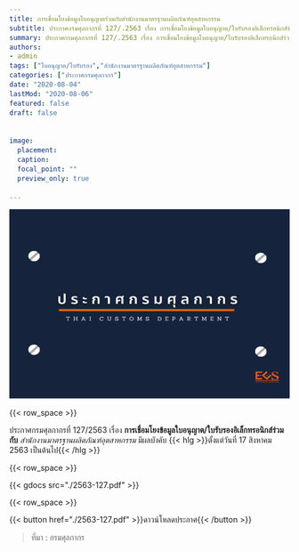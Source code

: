 ```yaml
---
title: การเชื่อมโยงข้อมูลใบอนุญาตร่วมกับสำนักงานมาตรฐานผลิตภัณฑ์อุตสาหกรรม
subtitle: ประกาศกรมศุลกากรที่ 127/.2563 เรื่อง การเชื่อมโยงข้อมูลใบอนุญาต/ใบรับรองอิเล็กทรอนิกส์ร่วมกับสำนักงานมาตรฐานผลิตภัณฑ์อุตสาหกรรม
summary: ประกาศกรมศุลกากรที่ 127/.2563 เรื่อง การเชื่อมโยงข้อมูลใบอนุญาต/ใบรับรองอิเล็กทรอนิกส์ร่วมกับสำนักงานมาตรฐานผลิตภัณฑ์อุตสาหกรรม
authors:
- admin
tags: ["ใบอนุญาต/ใบรับรอง","สำนักงานมาตรฐานผลิตภัณฑ์อุตสาหกรรม"]
categories: ["ประกาศกรมศุลกากร"]
date: "2020-08-04"
lastMod: "2020-08-06"
featured: false
draft: false


image:
  placement: 
  caption: 
  focal_point: ""
  preview_only: true

---
```


![](featured.png)

{{< row_space >}}

ประกาศกรมศุลกากรที่ 127/2563 เรื่อง **การเชื่อมโยงข้อมูลใบอนุญาต/ใบรับรองอิเล็กทรอนิกส์ร่วมกับ** *สำนักงานมาตรฐานผลิตภัณฑ์อุตสาหกรรม*
มีผลบังคับ {{< hlg >}}ตั้งแต่วันที่ 17 สิงหาคม 2563 เป็นต้นไป{{< /hlg >}}


{{< row_space >}}

{{< gdocs src="./2563-127.pdf" >}}

{{< row_space >}}

{{< button href="./2563-127.pdf" >}}ดาวน์โหลดประกาศ{{< /button >}}





> ที่มา : กรมศุลกากร
